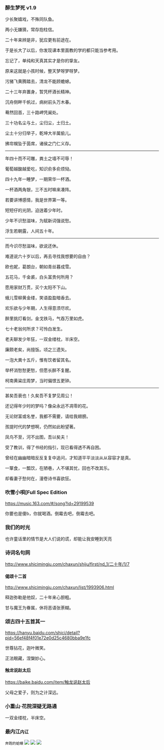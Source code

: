 ### 醉生梦死 v1.9
少长聚嬉戏，不殊同队鱼。

两小无嫌猜，常存抱柱信。

二十年来辨是非，犹应更有前途在。

于是长大了以后，你发现课本里面教的学的都只能当参考用。

忘记了，单纯和天真其实才是你的挚友。

原来这就是小孩时候，整天梦呀梦呀梦。

污猪飞黄腾踏去，清龙不能顾蟾蜍。

二十三年弃置身，暂凭杯酒长精神。

沉舟侧畔千帆过，病树前头万木春。

蓦然回首，三十路岬凭阑处。

三十功名尘与土，尘归尘，土归土。

尘土十分归举子，乾坤大半属偷儿。

拂帘幌坠于茵席，诸侯之门仁义存。

---
年四十而不可雕，粪土之墙不可辱！

葡萄越酸越爱吃，知识俞多俞烦恸。

四十九年一睡梦，一期荣华一杯酒。

一杯酒两角银，三不五时嘛来凑阵。

若要讲博感情，我是世界第一等。

短短仔的光阴，迫逍着少年时。

少年不识愁滋味，为赋新词强说愁。

浮生若朝露，人间五十年。

---
而今识尽愁滋味，欲说还休。

难道说六十岁以后，再去寻找我想要的自由？

欧也妮，葛朗台，朝如青丝暮成雪。

五花马，千金裘，白头富贵何所用？

愿用家财万贯，买个太阳不下山。

蛾儿雪柳黄金缕，笑语盈盈暗香去。

欢乐欲与少年期，人生得意须尽欢。

醉里挑灯看剑，金戈铁马，气吞万里如虎。

七十老翁何所求？可怜白发生。

老夫聊发少年狂，一双金缕枕，半床空。

廉颇老矣，尚擅饭。顷之三遗矢。

一泡大粪十五斤，惟有饮者留其名。

举杯消愁愁更愁，但愿长醉不复醒。

柯南黄粱庄周梦，当时偏恨五更钟。

---
甚矣吾衰也！久矣吾不复梦见周公！

还记得年少时的梦吗？像朵永远不凋零的花。

无论财富或名誉，我都不需要，请给我翅膀。

孩提时代的梦想啊，仍然如此盼望著。

凤鸟不至，河不出图，吾以矣夫！

受了教训，得了书经的指引，现已看得透不再自困。

曾经在幽幽暗暗反反复复中追问，才知道平平淡淡从从容容才是真。

一箪食，一瓢饮，在陋巷，人不堪其忧，回也不改其乐。

却看妻子愁何在，漫卷诗书喜欲狂。

### 吹雪小唄[Full Spec Edition
https://music.163.com/#/song?id=29199539

你要也是傻b，你就喝酒。倒霉去吧，倒霉去吧。

### 我们的时光
也许童话里的情节是大人们说的谎，却能让我安睡到天亮

### 诗词名句网
http://www.shicimingju.com/chaxun/shiju/first/nd_1/二十年/1/7

#### 偈颂十二首
http://www.shicimingju.com/chaxun/list/1993906.html

释迦弥勒是他奴，二十年来心胆粗。

甘与魔王为眷属，休将恶语张荼糊。

### 颂古四十五首其一
https://hanyu.baidu.com/shici/detail?pid=56ef48f4f01e72e0d25c4680bba9e1fc

世尊拈花，迦叶微笑。

正法眼藏，涅槃妙心。

#### 触龙说赵太后
https://baike.baidu.com/item/触龙说赵太后

父母之爱子，则为之计深远。

### 小重山·花院深疑无路通

一双金缕枕，半床空。

### 最内江`内讧`
`奔跑的蛤蟆`
![](https://pic.rmb.bdstatic.com/ef80f89567aae15b2a6d604ca84735002651.gif)
![](https://pics2.baidu.com/feed/77c6a7efce1b9d167f7b7223ad3b658a8d54641b.jpeg?token=0840a93b2a849daa25eb16a6684ed9eb)
![](https://inews.gtimg.com/newsapp_bt/0/6855682147/1000)
